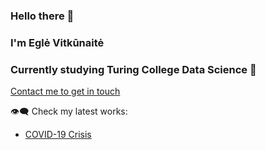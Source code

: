 ### Hello there 👋

### I'm Eglė Vitkūnaitė
### Currently studying Turing College Data Science 👾

[Contact me to get in touch](https://www.linkedin.com/in/egl%C4%97-vitk%C5%ABnait%C4%97-601b881b8/)

👁‍🗨 Check my latest works:

- [COVID-19 Crisis](https://github.com/EVitkunaite/COVID-19_data_analysis)
